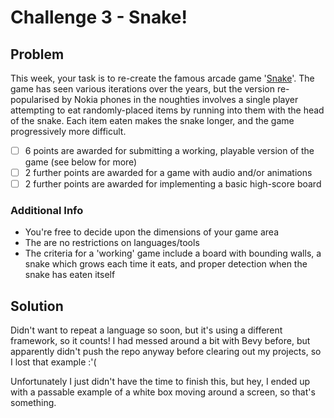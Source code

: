 # Challenge 3 - Snake!

## Problem
This week, your task is to re-create the famous arcade game '[Snake](https://en.wikipedia.org/wiki/Snake_(video_game_genre))'.
The game has seen various iterations over the years, but the version re-popularised by Nokia phones in the noughties involves a single player attempting to eat randomly-placed items by running into them with the head of the snake.
Each item eaten makes the snake longer, and the game progressively more difficult.

* [ ] 6 points are awarded for submitting a working, playable version of the game (see below for more)
* [ ] 2 further points are awarded for a game with audio and/or animations
* [ ] 2 further points are awarded for implementing a basic high-score board

### Additional Info
* You're free to decide upon the dimensions of your game area
* The are no restrictions on languages/tools
* The criteria for a 'working' game include a board with bounding walls, a snake which grows each time it eats, and proper detection when the snake has eaten itself

## Solution
Didn't want to repeat a language so soon, but it's using a different framework, so it counts!
I had messed around a bit with Bevy before, but apparently didn't push the repo anyway before clearing out my projects, so I lost that example :'(

Unfortunately I just didn't have the time to finish this, but hey, I ended up with a passable example of a white box moving around a screen, so that's something.
